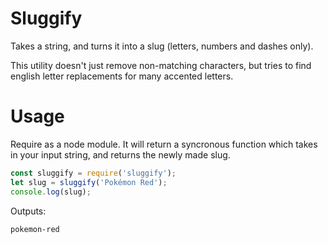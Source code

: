 # Sluggify

Takes a string, and turns it into a slug (letters, numbers and dashes only).

This utility doesn't just remove non-matching characters, but tries to find english letter replacements for many accented letters.

# Usage

Require as a node module. It will return a syncronous function which takes in your input string, and returns the newly made slug.

```js
const sluggify = require('sluggify');
let slug = sluggify('Pokémon Red');
console.log(slug);
```
Outputs:

```
pokemon-red
```
